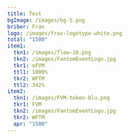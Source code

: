 ```yaml
---
title: Test
bgImage: /images/bg-5.png
briber: Frax
logo: /images/frax-logotype-white.png
total: "1500"
item1:
  tkn1: /images/flow-10.png
  tkn2: /images/FantomEventLogo.jpg
  tkr1: oFVM
  ttl1: 1000%
  tkr2: WFTM
  ttl2: 342%
item2:
  tkn1: /images/FVM-token-blu.png
  tkr1: FVM
  tkn2: /images/FantomEventLogo.jpg
  tkr2: WFTM
  apr: "1500"
---
```

